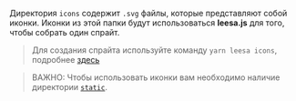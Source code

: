 Директория `icons` содержит `.svg` файлы, которые представляют собой иконки. Иконки из этой папки будут использоваться **leesa.js** для того, чтобы собрать один спрайт.

> Для создания спрайта используйте команду `yarn leesa icons`, подробнее [здесь](/ru/get-started/installation?id=Использование)

> ВАЖНО: Чтобы использовать иконки вам необходимо наличие директории [`static`](ru/structure/static).
